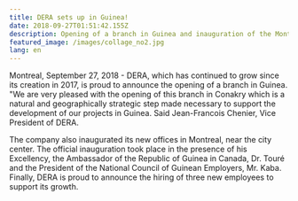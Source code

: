 ```yaml
---
title: DERA sets up in Guinea!
date: 2018-09-27T01:51:42.155Z
description: Opening of a branch in Guinea and inauguration of the Montreal offices.
featured_image: /images/collage_no2.jpg
lang: en
---
```

Montreal, September 27, 2018 - DERA, which has continued to grow since its creation in 2017, is proud to announce the opening of a branch in Guinea. "We are very pleased with the opening of this branch in Conakry which is a natural and geographically strategic step made necessary to support the development of our projects in Guinea. Said Jean-Francois Chenier, Vice President of DERA.

The company also inaugurated its new offices in Montreal, near the city center. The official inauguration took place in the presence of his Excellency, the Ambassador of the Republic of Guinea in Canada, Dr. Touré and the President of the National Council of Guinean Employers, Mr. Kaba. Finally, DERA is proud to announce the hiring of three new employees to support its growth.
